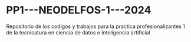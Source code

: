 # PP1---NEODELFOS-1---2024
Repositorio de los codigos y trabajos para la practica profesionalizantes 1 de la tecnicatura en ciencia de datos e inteligencia artificial

